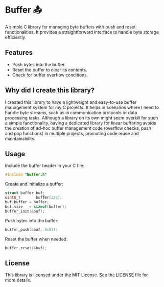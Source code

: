 # Buffer 📤

A simple C library for managing byte buffers with push and reset functionalities. It provides a straightforward interface to handle byte storage efficiently.

## Features

- Push bytes into the buffer.
- Reset the buffer to clear its contents.
- Check for buffer overflow conditions.

## Why did I create this library?

I created this library to have a lightweight and easy-to-use buffer management system for my C projects. It helps in scenarios where I need to handle byte streams, such as in communication protocols or data processing tasks. Although a library on its own might seem overkill for such a simple functionality, having a dedicated library for linear buffering avoids the creation of ad-hoc buffer management code (overflow checks, push and pop functions) in multiple projects, promoting code reuse and maintainability.

## Usage

Include the buffer header in your C file:

```c
#include "buffer.h"
```

Create and initialize a buffer:

```c
struct buffer buf;
uint8_t       buffer[256];
buf.buffer = buffer;
buf.size   = sizeof(buffer);
buffer_init(&buf);
```

Push bytes into the buffer:

```c
buffer_push(&buf, 0x01);
```

Reset the buffer when needed:

```c
buffer_reset(&buf);
```

## License

This library is licensed under the MIT License. See the [LICENSE](./LICENSE) file for more details.
